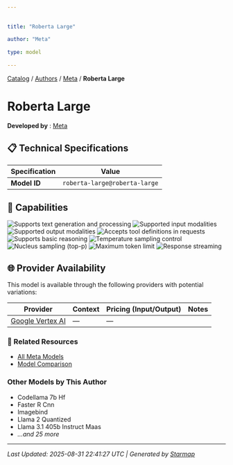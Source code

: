 ```yaml
---
  
  
title: "Roberta Large"
  
author: "Meta"
  
type: model
  
---
```

  
  
  
[Catalog](../../../..) / [Authors](../../..) / [Meta](../..) / **Roberta Large**
  
  
# Roberta Large
  
**Developed by**
: 
[Meta](../)
  
  
## 📋 Technical Specifications
  
| Specification | Value |
|---------|---------|
| **Model ID** | `roberta-large@roberta-large` |

  
## 🎯 Capabilities
  
![Supports text generation and processing](https://img.shields.io/badge/text-✓-blue) ![Supported input modalities](https://img.shields.io/badge/input-text-teal) ![Supported output modalities](https://img.shields.io/badge/output-text-cyan) ![Accepts tool definitions in requests](https://img.shields.io/badge/tools-✓-yellow) ![Supports basic reasoning](https://img.shields.io/badge/reasoning-✓-lime) ![Temperature sampling control](https://img.shields.io/badge/temperature-core-red) ![Nucleus sampling (top-p)](https://img.shields.io/badge/top__p-core-red) ![Maximum token limit](https://img.shields.io/badge/max__tokens-core-blue) ![Response streaming](https://img.shields.io/badge/streaming-✓-cyan)
  
  
## 🌐 Provider Availability
  
This model is available through the following providers with potential variations:
  
  
| Provider | Context | Pricing (Input/Output) | Notes |
|---------|---------|---------|---------|
| [Google Vertex AI](../../../providers/google-vertex/models/roberta-large-at-roberta-large.md) | — | — |  |

  
### 🔗 Related Resources
  
- [All Meta Models](../)
- [Model Comparison](../../../../models/)
  
  
### Other Models by This Author
  
- Codellama 7b Hf
- Faster R Cnn
- Imagebind
- Llama 2 Quantized
- Llama 3.1 405b Instruct Maas
- _...and 25 more_
  
  
---
*Last Updated: 2025-08-31 22:41:27 UTC | Generated by [Starmap](https://github.com/agentstation/starmap)*